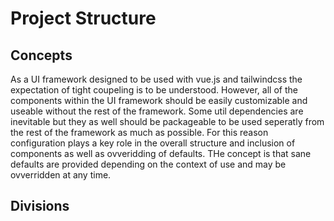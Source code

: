 # Project Structure

## Concepts
As a UI framework designed to be used with vue.js and tailwindcss the expectation of tight coupeling is to be understood. However, all of the components within the UI framework should be easily customizable and useable without the rest of the framework. Some util dependencies are inevitable but they as well should be packageable to be used seperatly from the rest of the framework as much as possible.
For this reason configuration plays a key role in the overall structure and inclusion of components as well as ovveridding of defaults. THe concept is that sane defaults are provided depending on the context of use and may be ovverridden at any time.

## Divisions